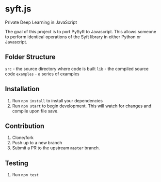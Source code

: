 # syft.js

Private Deep Learning in JavaScript

The goal of this project is to port PySyft to Javascript. This allows someone to perform identical operations of the Syft library in either Python or Javascript.

## Folder Structure

`src` - the source directory where code is built
`lib` - the compiled source code
`examples` - a series of examples

## Installation

1.  Run `npm install` to install your dependencies
2.  Run `npm start` to begin development. This will watch for changes and compile upon file save.

## Contribution

1.  Clone/fork
2.  Push up to a new branch
3.  Submit a PR to the upstream `master` branch.

## Testing

1.  Run `npm test`
